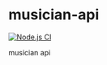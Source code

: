 # musician-api

[![Node.js CI](https://github.com/docentedev/musician-api/actions/workflows/node.js.yml/badge.svg)](https://github.com/docentedev/musician-api/actions/workflows/node.js.yml)

musician api
